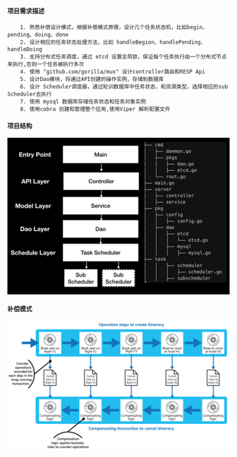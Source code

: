#### 项目需求描述
```text
    1. 熟悉补偿设计模式，根据补偿模式原理，设计几个任务状态机，比如begin、pending、doing、done
    2. 设计相应的任务状态处理方法，比如 handleBegion、handlePending、handleDoing
    3. 支持分布式任务调度，通过 etcd 设置全局锁，保证每个任务执行由一个分布式节点来执行,否则一个任务被执行多次
    4. 使用 "github.com/gorilla/mux" 设计controller路由和RESP Api
    5. 设计Dao模块，将通过API创建的操作实例，存储到数据库
    6. 设计 Scheduler调度器，通过轮训数据库中任务状态，和资源类型，选择相应的sub Scheduler去执行
    7. 使用 mysql 数据库存储任务状态和任务对象实例
    8. 使用cobra 创建和管理整个应用,使用Viper 解析配置文件
```

#### 项目结构
![test](code.png  "test")

#### 补偿模式
![test](pattern.png  "test")
